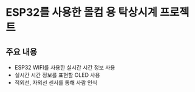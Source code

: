 # ESP32를 사용한 몰컴 용 탁상시계 프로젝트

## 주요 내용
 - ESP32 WIFI를 사용한 실시간 시간 정보 사용
 - 실시간 시간 정보를 표현할 OLED 사용
 - 적외선, 자외선 센서를 통해 사람 인식
   


